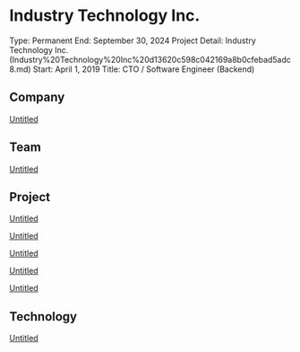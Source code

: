 # Industry Technology Inc.

Type: Permanent
End: September 30, 2024
Project Detail: Industry Technology Inc. (Industry%20Technology%20Inc%20d13620c598c042169a8b0cfebad5adc8.md) 
Start: April 1, 2019
Title: CTO / Software Engineer (Backend)

## Company

[Untitled](Industry%20Technology%20Inc%20d13620c598c042169a8b0cfebad5adc8/Untitled%20b8297e9f06e242b3973bee4cd6535577.csv)

## Team

[Untitled](Industry%20Technology%20Inc%20d13620c598c042169a8b0cfebad5adc8/Untitled%20883bc86972444db6a2b8d3d9b7917fba.csv)

## Project

[Untitled](Industry%20Technology%20Inc%20d13620c598c042169a8b0cfebad5adc8/Untitled%2016beb96f4a7c809f8dcec4146556d89e.csv)

[Untitled](Industry%20Technology%20Inc%20d13620c598c042169a8b0cfebad5adc8/Untitled%20165eb96f4a7c8075892ff0f1fb0f63e0.csv)

[Untitled](Industry%20Technology%20Inc%20d13620c598c042169a8b0cfebad5adc8/Untitled%20165eb96f4a7c80ec9436f9f5775e7676.csv)

[Untitled](Industry%20Technology%20Inc%20d13620c598c042169a8b0cfebad5adc8/Untitled%20165eb96f4a7c804da8c4fe1f5db84824.csv)

[Untitled](Industry%20Technology%20Inc%20d13620c598c042169a8b0cfebad5adc8/Untitled%20165eb96f4a7c80f29814c61ef53803e4.csv)

## Technology

[Untitled](Industry%20Technology%20Inc%20d13620c598c042169a8b0cfebad5adc8/Untitled%20b91528248f684052a9770e1a0f9a11ae.csv)
